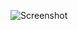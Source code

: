 ![Screenshot](https://raw.githubusercontent.com/Cryakl/Ultimate-RAT-Collection/refs/heads/main/A7m3d-Rat%20v0.1%20Beta/Screenshot.png)
